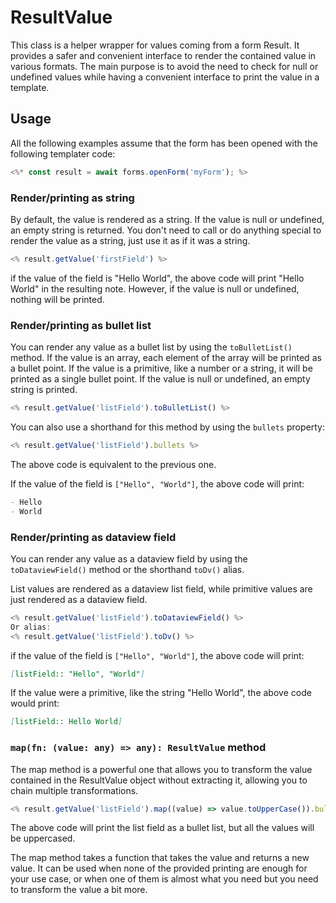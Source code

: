 
# ResultValue

This class is a helper wrapper for values coming from a form Result.
It provides a safer and convenient interface to render the contained value in various formats. 
The main purpose is to avoid the need to check for null or undefined values while having a convenient interface to print the value in a template.

## Usage

All the following examples assume that the form has been opened with the following templater code:

```typescript
<%* const result = await forms.openForm('myForm'); %>
```

### Render/printing as string

By default, the value is rendered as a string. If the value is null or undefined, an empty string is returned.
You don't need to call or do anything special to render the value as a string, just use it as if it was a string.


```typescript
<% result.getValue('firstField') %>
```

if the value of the field is "Hello World", the above code will print "Hello World" in the resulting note.
However, if the value is null or undefined, nothing will be printed.

### Render/printing as bullet list

You can render any value as a bullet list by using the `toBulletList()` method.
If the value is an array, each element of the array will be printed as a bullet point.
If the value is a primitive, like a number or a string, it will be printed as a single bullet point.
If the value is null or undefined, an empty string is printed.

```typescript
<% result.getValue('listField').toBulletList() %>
```

You can also use a shorthand for this method by using the `bullets` property:

```typescript
<% result.getValue('listField').bullets %>
```

The above code is equivalent to the previous one.

If the value of the field is `["Hello", "World"]`, the above code will print:

```markdown
- Hello
- World
```

### Render/printing as dataview field

You can render any value as a dataview field by using the `toDataviewField()` method or the shorthand `toDv()` alias.

List values are rendered as a dataview list field, while primitive values are just rendered as a dataview field.

```typescript
<% result.getValue('listField').toDataviewField() %>
Or alias:
<% result.getValue('listField').toDv() %>
```

if the value of the field is `["Hello", "World"]`, the above code will print:

```markdown
[listField:: "Hello", "World"]
```

If the value were a primitive, like the string "Hello World", the above code would print:

```markdown
[listField:: Hello World]
```


### `map(fn: (value: any) => any): ResultValue` method

The map method is a powerful one that allows you to transform the value contained in the ResultValue object without extracting it, allowing you to chain multiple transformations.

```typescript
<% result.getValue('listField').map((value) => value.toUpperCase()).bullets %>
```

The above code will print the list field as a bullet list, but all the values will be uppercased.

The map method takes a function that takes the value and returns a new value.
It can be used when none of the provided printing are enough for your use case, or when one of them is almost what you need but you need to transform the value a bit more.
